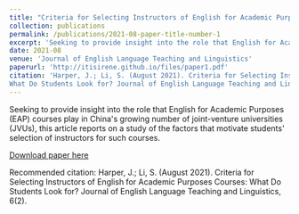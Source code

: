 ```yaml
---
title: "Criteria for Selecting Instructors of English for Academic Purposes Courses: What Do Students Look for?"
collection: publications
permalink: /publications/2021-08-paper-title-number-1
excerpt: 'Seeking to provide insight into the role that English for Academic Purposes courses play in China growing number of joint-venture universities, this article reports on a study of the factors that motivate students selection of instructors for such courses.'
date: 2021-08
venue: 'Journal of English Language Teaching and Linguistics'
paperurl: 'http://itisirene.github.io/files/paper1.pdf'
citation: 'Harper, J.; Li, S. (August 2021). Criteria for Selecting Instructors of English for Academic Purposes Courses:
What Do Students Look for? Journal of English Language Teaching and Linguistics, 6(2).'
---
```


Seeking to provide insight into the role that English for Academic Purposes (EAP) courses play in China's growing number of joint-venture universities (JVUs), this article reports on a study of the factors that motivate students' selection of instructors for such courses.

[Download paper here](http://itisirene.github.io/files/paper1.pdf)

Recommended citation: Harper, J.; Li, S. (August 2021). Criteria for Selecting Instructors of English for Academic Purposes Courses:
What Do Students Look for? Journal of English Language Teaching and Linguistics, 6(2).
